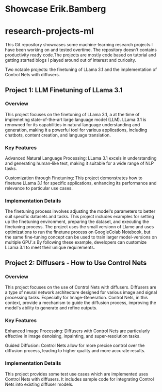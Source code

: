 # Showcase Erik.Bamberg
# research-projects-ml

This Git repository showcases some machine-learning research projects I have been working on and tested overtime.
The repository doesn't contains productivity ready code.The projects are mostly code based on tutorial and getting started blogs I played around out of interest and curiosity.

Two notable projects: the finetuning of LLama 3.1 and the implementation of Control Nets with diffusers.


## Project 1: LLM Finetuning of LLama 3.1
### Overview
This project focuses on the finetuning of LLama 3.1, a at the time of implemeting state-of-the-art large language model (LLM). LLama 3.1 is renowned for its capabilities in natural language understanding and generation, making it a powerful tool for various applications, including chatbots, content creation, and language translation.

### Key Features
Advanced Natural Language Processing: LLama 3.1 excels in understanding and generating human-like text, making it suitable for a wide range of NLP tasks.

Customization through Finetuning: This project demonstrates how to finetune LLama 3.1 for specific applications, enhancing its performance and relevance to particular use cases.

### Implementation Details
The finetuning process involves adjusting the model's parameters to better suit specific datasets and tasks. This project includes examples for setting up the finetuning environment, preparing the dataset, and executing the finetuning process. 
The project uses the small versionn of Llame and uses optimizations to run the finetune process on GoogleColab Notebook, but the same fine-tuning concept can be used to train larger model-versions on multiple GPU'.s 
By following these example, developers can customize LLama 3.1 to meet their unique requirements.

## Project 2: Diffusers - How to Use Control Nets
### Overview
This project focuses on the use of Control Nets with diffusers. Diffusers are a type of neural network architecture designed for various image and signal processing tasks. Especially for Image-Generation. Control Nets, in this context, provide a mechanism to guide the diffusion process, improving the model's ability to generate and refine outputs.

### Key Features
Enhanced Image Processing: Diffusers with Control Nets are particularly effective in image denoising, inpainting, and super-resolution tasks.

Guided Diffusion: Control Nets allow for more precise control over the diffusion process, leading to higher quality and more accurate results.

### Implementation Details
This project provides some test use cases which are implemented uses Control Nets with diffusers. It includes sample code for integrating Control Nets into existing diffuser models.
